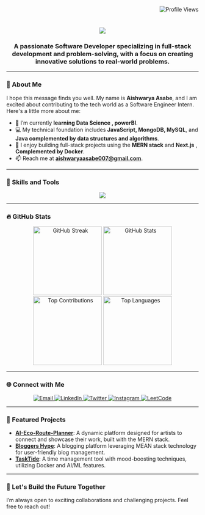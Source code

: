 <p align="right">
  <img src="https://komarev.com/ghpvc/?username=AishwaryaAsabe&label=Profile%20views&color=0e75b6&style=flat" alt="Profile Views" />
</p>

<h1 align="center">
  <img src="https://readme-typing-svg.herokuapp.com/?font=Righteous&size=35&center=true&vCenter=true&width=500&height=70&duration=4000&lines=Hi+There!+👋;+I'm+Aishwarya+Asabe!;" />
</h1>

<h3 align="center">
  A passionate Software Developer specializing in full-stack development and problem-solving, with a focus on creating innovative solutions to real-world problems.
</h3>

---

### 📖 About Me

I hope this message finds you well. My name is **Aishwarya Asabe**, and I am excited about contributing to the tech world as a Software Engineer Intern. Here's a little more about me:

- 🌱 I’m currently **learning Data Science , powerBI**.
- 💻 My technical foundation includes **JavaScript, MongoDB, MySQL**, and **Java complemented by data structures and algorithms**.
- 🔧 I enjoy building full-stack projects using the **MERN stack** and **Next.js** , **Complemented by Docker**.
- 📫 Reach me at **[aishwaryaasabe007@gmail.com](mailto:aishwaryaasabe007@gmail.com)**.

---

### 🌟 Skills and Tools

<div align="center">
  <img src="https://skillicons.dev/icons?i=react,nextjs,nodejs,mongodb,express,java,typescript,javascript,python,docker,git,html,css,bootstrap,tailwind,postman,vscode" />
</div>

---

### 🔥 GitHub Stats

<div align="center">
  <img height="180" src="https://github-readme-streak-stats.herokuapp.com?user=AishwaryaAsabe&theme=react&border_radius=10" alt="GitHub Streak" />
  <img height="180" src="https://github-readme-stats.vercel.app/api?username=AishwaryaAsabe&count_private=true&show_icons=true&theme=react&rank_icon=github&border_radius=10" alt="GitHub Stats" />
</div>

<div align="center">
  <img height="180" src="https://github-contributor-stats.vercel.app/api?username=AishwaryaAsabe&limit=5&theme=react&combine_all_yearly_contributions=true" alt="Top Contributions" />
  <img height="180" src="https://github-readme-stats.vercel.app/api/top-langs/?username=AishwaryaAsabe&hide=HTML&langs_count=8&layout=compact&theme=react&border_radius=10&size_weight=0.5&count_weight=0.5&exclude_repo=github-readme-stats" alt="Top Languages" />
</div>

---

### 🌐 Connect with Me

<div align="center">
  <a href="mailto:aishwaryaasabe007@gmail.com">
    <img src="https://img.shields.io/badge/Gmail-333333?style=for-the-badge&logo=gmail&logoColor=red" alt="Email" />
  </a>
  <a href="https://www.linkedin.com/in/aishwarya-asabe-7aba19234/" target="_blank">
    <img src="https://img.shields.io/badge/LinkedIn-0077B5?style=for-the-badge&logo=linkedin&logoColor=white" alt="LinkedIn" />
  </a>
  <a href="https://x.com/Aishwarya_Asabe" target="_blank">
    <img src="https://img.shields.io/badge/Twitter-1DA1F2?style=for-the-badge&logo=twitter&logoColor=white" alt="Twitter" />
  </a>
  <a href="https://www.instagram.com/liz_verse/" target="_blank">
    <img src="https://img.shields.io/badge/Instagram-E4405F?style=for-the-badge&logo=instagram&logoColor=white" alt="Instagram" />
  </a>
  <a href="https://leetcode.com/u/Aishwarya_Asabe/" target="_blank">
    <img src="https://img.shields.io/badge/LeetCode-FFA116?style=for-the-badge&logo=leetcode&logoColor=black" alt="LeetCode" />
  </a>
</div>

---

### 📂 Featured Projects

- **[AI-Eco-Route-Planner](https://github.com/AishwaryaAsabe/AI-ECO-ROUTE-PLANNER)**: A dynamic platform designed for artists to connect and showcase their work, built with the MERN stack.
- **[Bloggers Hype](https://github.com/yourrepo/BloggersHype)**: A blogging platform leveraging MEAN stack technology for user-friendly blog management.
- **[TaskTide](https://task-tide-ochre.vercel.app/)**: A time management tool with mood-boosting techniques, utilizing Docker and AI/ML features.

---

### 📅 Let's Build the Future Together

I’m always open to exciting collaborations and challenging projects. Feel free to reach out!
